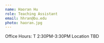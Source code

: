 ```yaml
---
name: Haoran Hu
role: Teaching Assistant 
email: hhran@bu.edu
photo: haoran.jpg
---
```


Office Hours: T 2:30PM-3:30PM Location TBD
